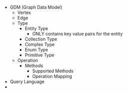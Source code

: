 
- GDM (Graph Data Model)
	- Vertex
	- Edge
	- Type
		- Entity Type
			- ONLY contains key value pairs for the entity
		- Collection Type
		- Complex Type
		- Enum Type
		- Primitive Type
	- Operation
		- Methods
			- Supported Methods
			- Operation Mapping
- Query Language
- 